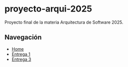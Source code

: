 # proyecto-arqui-2025
Proyecto final de la materia Arquitectura de Software 2025.


## Navegación

- [Home](../main/)
- [Entrega 1](../Entrega-1/)
- [Entrega 3](../Entrega-3/)


